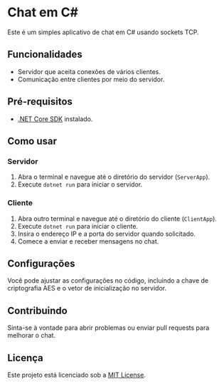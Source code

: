 # Chat em C#

Este é um simples aplicativo de chat em C# usando sockets TCP.

## Funcionalidades

- Servidor que aceita conexões de vários clientes.
- Comunicação entre clientes por meio do servidor.


## Pré-requisitos

- [.NET Core SDK](https://dotnet.microsoft.com/download) instalado.

## Como usar

### Servidor

1. Abra o terminal e navegue até o diretório do servidor (`ServerApp`).
2. Execute `dotnet run` para iniciar o servidor.

### Cliente

1. Abra outro terminal e navegue até o diretório do cliente (`ClientApp`).
2. Execute `dotnet run` para iniciar o cliente.
3. Insira o endereço IP e a porta do servidor quando solicitado.
4. Comece a enviar e receber mensagens no chat.

## Configurações

Você pode ajustar as configurações no código, incluindo a chave de criptografia AES e o vetor de inicialização no servidor.

## Contribuindo

Sinta-se à vontade para abrir problemas ou enviar pull requests para melhorar o chat.

## Licença

Este projeto está licenciado sob a [MIT License](LICENSE).
